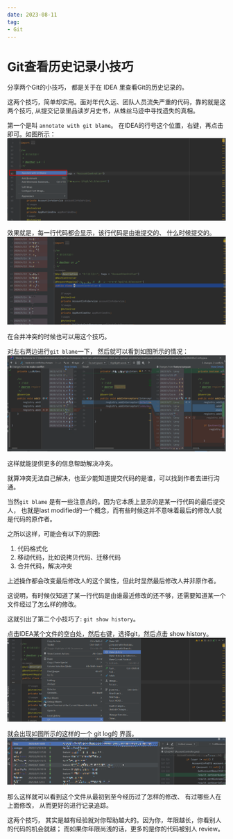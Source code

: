 ```yaml
---
date: 2023-08-11
tag:
- Git
---
```

# Git查看历史记录小技巧

分享两个Git的小技巧， 都是关于在 IDEA 里查看Git的历史记录的。

这两个技巧，简单却实用。面对年代久远、团队人员流失严重的代码，靠的就是这两个技巧, 从提交记录里品读岁月史书，从蛛丝马迹中寻找遗失的真相。

<!-- more -->

第一个是叫 `annotate with git blame`。 
在IDEA的行号这个位置，右键，再点击即可。如图所示：
![](https://raw.githubusercontent.com/levy9527/image-holder/main/md-image-kit/2023-08-12/img.PNG)

效果就是，每一行代码都会显示，该行代码是由谁提交的、 什么时候提交的。
![](https://raw.githubusercontent.com/levy9527/image-holder/main/md-image-kit/2023-08-12/img_1.PNG)

在合并冲突的时候也可以用这个技巧。

对左右两边进行`git blame`一下， 然后就可以看到如图所示的情况：
![](https://raw.githubusercontent.com/levy9527/image-holder/main/md-image-kit/2023-08-12/img_2.PNG)

这样就能提供更多的信息帮助解决冲突。 

就算冲突无法自己解决，也至少能知道提交代码的是谁，可以找到作者去进行沟通。

当然`git blame` 是有一些注意点的。因为它本质上显示的是某一行代码的最后提交人， 也就是last modified的一个概念，而有些时候这并不意味着最后的修改人就是代码的原作者。

之所以这样，可能会有以下的原因:
1. 代码格式化
2. 移动代码，比如说拷贝代码、迁移代码
3. 合并代码，解决冲突

上述操作都会改变最后修改人的这个属性，但此时显然最后修改人并非原作者。


这说明，有时候仅知道了某一行代码是由谁最近修改的还不够，还需要知道某一个文件经过了怎么样的修改。

这就引出了第二个小技巧了: `git show history`。

点击IDEA某个文件的空白处，然后右键，选择git，然后点击 show history。
![](https://raw.githubusercontent.com/levy9527/image-holder/main/md-image-kit/2023-08-12/img_3.PNG)

就会出现如图所示的这样的一个 git log的 界面。
![](https://raw.githubusercontent.com/levy9527/image-holder/main/md-image-kit/2023-08-12/img_4.PNG)

那么这样就可以看到这个文件从最初到至今经历过了怎样的修改、 有过哪些人在上面修改， 从而更好的进行记录追踪。

这两个技巧， 其实是越有经验就对你帮助越大的。因为你，年限越长，你看别人的代码的机会就越； 而如果你年限尚浅的话，更多的是你的代码被别人 review。
